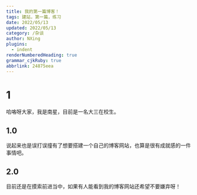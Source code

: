 ```yaml
---
title: 我的第一篇博客！
tags: 建站，第一篇，练习
date: 2022/05/13
updated: 2022/05/13
category: /杂谈
author: NXing
plugins:
  - indent
renderNumberedHeading: true
grammar_cjkRuby: true
abbrlink: 24875eea
---
```


# 1
哈咯呀大家，我是南星，目前是一名大三在校生。

## 1.0 
说起来也是误打误撞有了想要搭建一个自己的博客网站，也算是很有成就感的一件事情吧。

## 2.0
目前还是在摸索前进当中，如果有人能看到我的博客网站还希望不要嫌弃呀！


